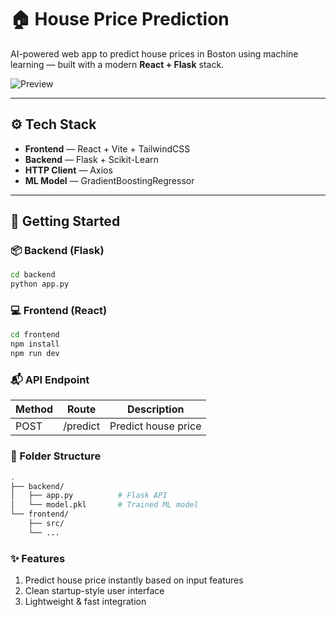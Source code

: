 # 🏠 House Price Prediction

AI-powered web app to predict house prices in Boston using machine learning — built with a modern **React + Flask** stack.

![Preview](preview.png)

---

## ⚙️ Tech Stack

- **Frontend** — React + Vite + TailwindCSS  
- **Backend** — Flask + Scikit-Learn  
- **HTTP Client** — Axios  
- **ML Model** — GradientBoostingRegressor  

---

## 🚀 Getting Started

### 📦 Backend (Flask)
```bash
cd backend
python app.py
```
### 💻 Frontend (React)
```bash
cd frontend
npm install
npm run dev
```
### 📬 API Endpoint
| Method | Route    | Description         |
| ------ | -------- | ------------------- |
| POST   | /predict | Predict house price |

### 📁 Folder Structure
```bash
.
├── backend/
│   ├── app.py          # Flask API
│   └── model.pkl       # Trained ML model
└── frontend/
    ├── src/
    └── ...
```
### ✨ Features
1.  Predict house price instantly based on input features
2.  Clean startup-style user interface
3.  Lightweight & fast integration
